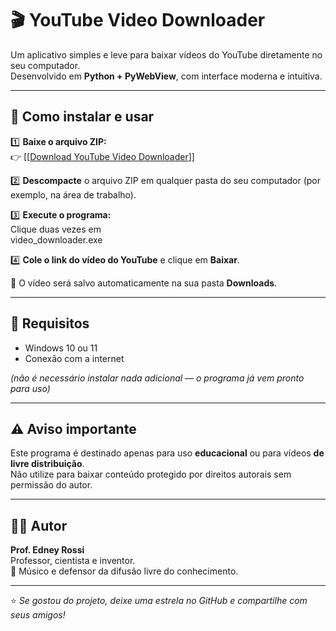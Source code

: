 # 🎬 YouTube Video Downloader

Um aplicativo simples e leve para baixar vídeos do YouTube diretamente no seu computador.  
Desenvolvido em **Python + PyWebView**, com interface moderna e intuitiva.  

---

## 💾 Como instalar e usar

1️⃣ **Baixe o arquivo ZIP:**  
👉 [[[Download YouTube Video Downloader](https://github.com/seu-usuario/youtube-downloader/releases/latest/download/youtube_downloader.zip)]]

2️⃣ **Descompacte** o arquivo ZIP em qualquer pasta do seu computador (por exemplo, na área de trabalho).

3️⃣ **Execute o programa:**  
Clique duas vezes em  
video_downloader.exe


4️⃣ **Cole o link do vídeo do YouTube** e clique em **Baixar**.

📁 O vídeo será salvo automaticamente na sua pasta **Downloads**.

---

## 🧩 Requisitos

- Windows 10 ou 11  
- Conexão com a internet  

*(não é necessário instalar nada adicional — o programa já vem pronto para uso)*

---

## ⚠️ Aviso importante

Este programa é destinado apenas para uso **educacional** ou para vídeos **de livre distribuição**.  
Não utilize para baixar conteúdo protegido por direitos autorais sem permissão do autor.

---

## 👨‍💻 Autor

**Prof. Edney Rossi**  
Professor, cientista e inventor.  
🎸 Músico e defensor da difusão livre do conhecimento.  


---

⭐ *Se gostou do projeto, deixe uma estrela no GitHub e compartilhe com seus amigos!*
